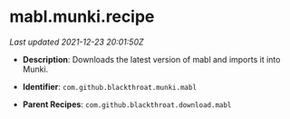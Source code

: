 # mabl.munki.recipe

_Last updated 2021-12-23 20:01:50Z_

- **Description**: Downloads the latest version of mabl and imports it into Munki.

- **Identifier**: `com.github.blackthroat.munki.mabl`

- **Parent Recipes**: `com.github.blackthroat.download.mabl`

